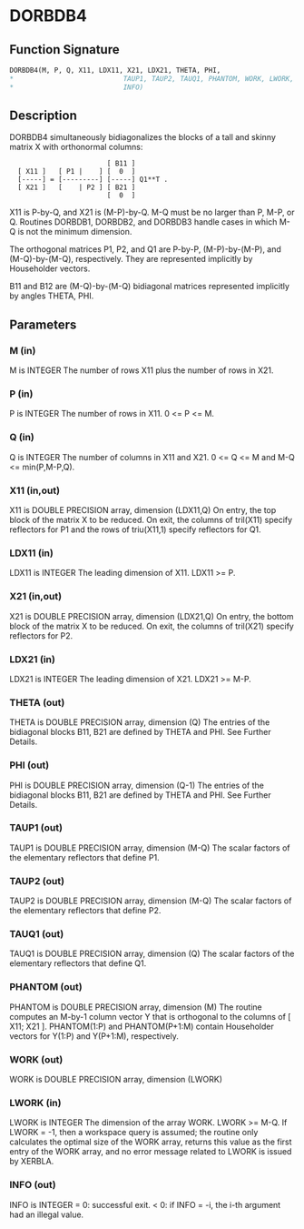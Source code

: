 # DORBDB4

## Function Signature

```fortran
DORBDB4(M, P, Q, X11, LDX11, X21, LDX21, THETA, PHI,
*                           TAUP1, TAUP2, TAUQ1, PHANTOM, WORK, LWORK,
*                           INFO)
```

## Description


 DORBDB4 simultaneously bidiagonalizes the blocks of a tall and skinny
 matrix X with orthonormal columns:

                            [ B11 ]
      [ X11 ]   [ P1 |    ] [  0  ]
      [-----] = [---------] [-----] Q1**T .
      [ X21 ]   [    | P2 ] [ B21 ]
                            [  0  ]

 X11 is P-by-Q, and X21 is (M-P)-by-Q. M-Q must be no larger than P,
 M-P, or Q. Routines DORBDB1, DORBDB2, and DORBDB3 handle cases in
 which M-Q is not the minimum dimension.

 The orthogonal matrices P1, P2, and Q1 are P-by-P, (M-P)-by-(M-P),
 and (M-Q)-by-(M-Q), respectively. They are represented implicitly by
 Householder vectors.

 B11 and B12 are (M-Q)-by-(M-Q) bidiagonal matrices represented
 implicitly by angles THETA, PHI.


## Parameters

### M (in)

M is INTEGER The number of rows X11 plus the number of rows in X21.

### P (in)

P is INTEGER The number of rows in X11. 0 <= P <= M.

### Q (in)

Q is INTEGER The number of columns in X11 and X21. 0 <= Q <= M and M-Q <= min(P,M-P,Q).

### X11 (in,out)

X11 is DOUBLE PRECISION array, dimension (LDX11,Q) On entry, the top block of the matrix X to be reduced. On exit, the columns of tril(X11) specify reflectors for P1 and the rows of triu(X11,1) specify reflectors for Q1.

### LDX11 (in)

LDX11 is INTEGER The leading dimension of X11. LDX11 >= P.

### X21 (in,out)

X21 is DOUBLE PRECISION array, dimension (LDX21,Q) On entry, the bottom block of the matrix X to be reduced. On exit, the columns of tril(X21) specify reflectors for P2.

### LDX21 (in)

LDX21 is INTEGER The leading dimension of X21. LDX21 >= M-P.

### THETA (out)

THETA is DOUBLE PRECISION array, dimension (Q) The entries of the bidiagonal blocks B11, B21 are defined by THETA and PHI. See Further Details.

### PHI (out)

PHI is DOUBLE PRECISION array, dimension (Q-1) The entries of the bidiagonal blocks B11, B21 are defined by THETA and PHI. See Further Details.

### TAUP1 (out)

TAUP1 is DOUBLE PRECISION array, dimension (M-Q) The scalar factors of the elementary reflectors that define P1.

### TAUP2 (out)

TAUP2 is DOUBLE PRECISION array, dimension (M-Q) The scalar factors of the elementary reflectors that define P2.

### TAUQ1 (out)

TAUQ1 is DOUBLE PRECISION array, dimension (Q) The scalar factors of the elementary reflectors that define Q1.

### PHANTOM (out)

PHANTOM is DOUBLE PRECISION array, dimension (M) The routine computes an M-by-1 column vector Y that is orthogonal to the columns of [ X11; X21 ]. PHANTOM(1:P) and PHANTOM(P+1:M) contain Householder vectors for Y(1:P) and Y(P+1:M), respectively.

### WORK (out)

WORK is DOUBLE PRECISION array, dimension (LWORK)

### LWORK (in)

LWORK is INTEGER The dimension of the array WORK. LWORK >= M-Q. If LWORK = -1, then a workspace query is assumed; the routine only calculates the optimal size of the WORK array, returns this value as the first entry of the WORK array, and no error message related to LWORK is issued by XERBLA.

### INFO (out)

INFO is INTEGER = 0: successful exit. < 0: if INFO = -i, the i-th argument had an illegal value.

